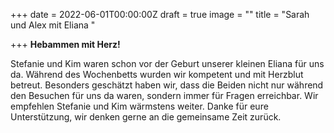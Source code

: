 +++
date = 2022-06-01T00:00:00Z
draft = true
image = ""
title = "Sarah und Alex mit Eliana "

+++
**Hebammen mit Herz!**

Stefanie und Kim waren schon vor der Geburt unserer kleinen Eliana für uns da. Während des Wochenbetts wurden wir kompetent und mit Herzblut betreut. Besonders geschätzt haben wir, dass die Beiden nicht nur während den Besuchen für uns da waren, sondern immer für Fragen erreichbar. Wir empfehlen Stefanie und Kim wärmstens weiter. Danke für eure Unterstützung, wir denken gerne an die gemeinsame Zeit zurück.